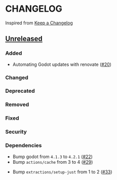# CHANGELOG
Inspired from [Keep a Changelog](https://keepachangelog.com/en/1.0.0/)

## [Unreleased]
### Added
- Automating Godot updates with renovate ([#20](https://github.com/MechanicalFlower/GhostSnap/pull/20))
### Changed
### Deprecated
### Removed
### Fixed
### Security
### Dependencies
- Bump godot from `4.1.3` to `4.2.1` ([#22](https://github.com/MechanicalFlower/GhostSnap/pull/22))
- Bump `actions/cache` from 3 to 4 ([#29](https://github.com/MechanicalFlower/GhostSnap/pull/29))

[Unreleased]: https://github.com/MechanicalFlower/GhostSnap/compare/0.1.1...HEAD
- Bump `extractions/setup-just` from 1 to 2 ([#33](https://github.com/MechanicalFlower/GhostSnap/pull/33))

